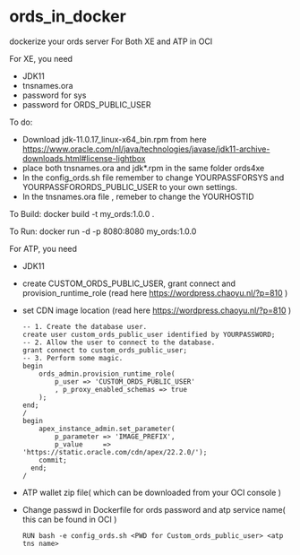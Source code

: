 # ords_in_docker
dockerize your ords server For Both XE and ATP in OCI

For XE, you need 
- JDK11
- tnsnames.ora
- password for sys 
- password for ORDS_PUBLIC_USER

To do:
- Download jdk-11.0.17_linux-x64_bin.rpm from here https://www.oracle.com/nl/java/technologies/javase/jdk11-archive-downloads.html#license-lightbox
- place both tnsnames.ora and jdk*.rpm in the same folder ords4xe
- In the config_ords.sh file remember to change YOURPASSFORSYS and YOURPASSFORORDS_PUBLIC_USER to your own settings.
- In the tnsnames.ora file , remeber to change the YOURHOSTID

To Build:
docker build -t my_ords:1.0.0 .

To Run:
docker run -d -p 8080:8080 my_ords:1.0.0

For ATP, you need 
- JDK11
- create CUSTOM_ORDS_PUBLIC_USER, grant connect and provision_runtime_role (read here https://wordpress.chaoyu.nl/?p=810 )
- set CDN image location  (read here https://wordpress.chaoyu.nl/?p=810 )

      -- 1. Create the database user.
      create user custom_ords_public_user identified by YOURPASSWORD;
      -- 2. Allow the user to connect to the database.
      grant connect to custom_ords_public_user;
      -- 3. Perform some magic.
      begin
          ords_admin.provision_runtime_role(
              p_user => 'CUSTOM_ORDS_PUBLIC_USER'
              , p_proxy_enabled_schemas => true
          );
      end;
      /
      begin 
          apex_instance_admin.set_parameter(
              p_parameter => 'IMAGE_PREFIX',
              p_value     => 'https://static.oracle.com/cdn/apex/22.2.0/');
          commit;
        end;
      /
        
      
- ATP wallet zip file( which can be downloaded from your OCI console )  
- Change passwd in Dockerfile for ords password and atp service name( this can be found in OCI )

      RUN bash -e config_ords.sh <PWD for Custom_ords_public_user> <atp tns name>
